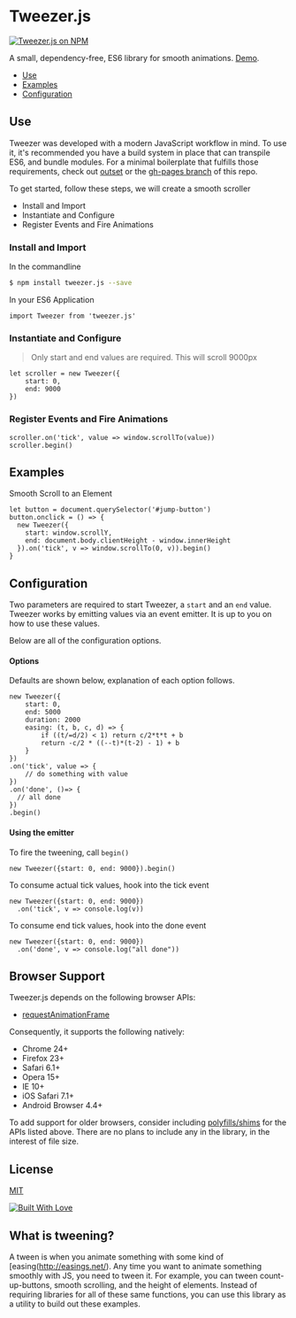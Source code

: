 # Tweezer.js

[![Tweezer.js on NPM](https://img.shields.io/npm/v/tweezer.js.svg)](https://www.npmjs.com/package/tweezer.js)

A small, dependency-free, ES6 library for smooth animations. [Demo](http://jaxgeller.com/tweezer.js/).

+ [Use](https://github.com/jaxgeller/tweezer.js#use)
+ [Examples](https://github.com/jaxgeller/tweezer.js#examples)
+ [Configuration](https://github.com/jaxgeller/tweezer.js#configuration)

## Use

Tweezer was developed with a modern JavaScript workflow in mind. To use it, it's recommended you have a build system in place that can transpile ES6, and bundle modules. For a minimal boilerplate that fulfills those requirements, check out [outset](https://github.com/callmecavs/outset) or the [gh-pages branch](https://github.com/jaxgeller/tweezer.js/tree/gh-pages) of this repo.

To get started, follow these steps, we will create a smooth scroller

+ Install and Import
+ Instantiate and Configure
+ Register Events and Fire Animations

### Install and Import

In the commandline
```bash
$ npm install tweezer.js --save
```
In your ES6 Application

```es6
import Tweezer from 'tweezer.js'
```

### Instantiate and Configure

> Only start and end values are required. This will scroll 9000px

```es6
let scroller = new Tweezer({
    start: 0,
    end: 9000
})
```

### Register Events and Fire Animations

```es6
scroller.on('tick', value => window.scrollTo(value))
scroller.begin()
```

## Examples

Smooth Scroll to an Element

```es6
let button = document.querySelector('#jump-button')
button.onclick = () => {
  new Tweezer({
    start: window.scrollY,
    end: document.body.clientHeight - window.innerHeight
  }).on('tick', v => window.scrollTo(0, v)).begin()
}
```

## Configuration

Two parameters are required to start Tweezer, a `start` and an `end` value. Tweezer works by emitting values via an event emitter. It is up to you on how to use these values.

Below are all of the configuration options.

#### Options
Defaults are shown below, explanation of each option follows.

```es6
new Tweezer({
    start: 0,
    end: 5000
    duration: 2000
    easing: (t, b, c, d) => {
        if ((t/=d/2) < 1) return c/2*t*t + b
        return -c/2 * ((--t)*(t-2) - 1) + b
    }
})
.on('tick', value => {
    // do something with value
})
.on('done', ()=> {
  // all done
})
.begin()
```

#### Using the emitter

To fire the tweening, call `begin()`

```es6
new Tweezer({start: 0, end: 9000}).begin()
```

To consume actual tick values, hook into the tick event

```es6
new Tweezer({start: 0, end: 9000})
  .on('tick', v => console.log(v))
```

To consume end tick values, hook into the done event

```es6
new Tweezer({start: 0, end: 9000})
  .on('done', v => console.log("all done"))
```

## Browser Support

Tweezer.js depends on the following browser APIs:

* [requestAnimationFrame](https://developer.mozilla.org/en-US/docs/Web/API/window/requestAnimationFrame)

Consequently, it supports the following natively:

* Chrome 24+
* Firefox 23+
* Safari 6.1+
* Opera 15+
* IE 10+
* iOS Safari 7.1+
* Android Browser 4.4+

To add support for older browsers, consider including [polyfills/shims](https://gist.github.com/paulirish/1579671) for the APIs listed above. There are no plans to include any in the library, in the interest of file size.

## License

[MIT](https://github.com/jaxgeller/tweezer.js/blob/master/LICENSE)

[![Built With Love](http://forthebadge.com/images/badges/built-with-love.svg)](http://forthebadge.com)



## What is tweening?

A tween is when you animate something with some kind of [easing(http://easings.net/). Any time you want to animate something smoothly with JS, you need to tween it. For example, you can tween count-up-buttons, smooth scrolling, and the height of elements. Instead of requiring libraries for all of these same functions, you can use this library as a utility to build out these examples.
